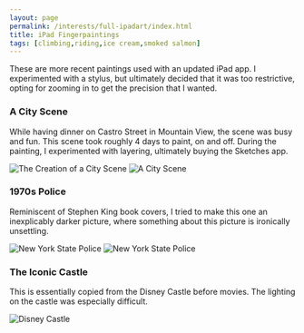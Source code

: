 ```yaml
---
layout: page
permalink: /interests/full-ipadart/index.html
title: iPad Fingerpaintings
tags: [climbing,riding,ice cream,smoked salmon]
---
```



These are more recent paintings used with an updated iPad app. I experimented with a stylus, but ultimately decided that it was too restrictive, opting for zooming in to get the precision that I wanted.

### A City Scene

While having dinner on Castro Street in Mountain View, the scene was busy and fun. This scene took roughly 4 days to paint, on and off. During the painting, I experimented with layering, ultimately buying the Sketches app.

![The Creation of a City Scene](full-city.gif)
![A City Scene](full-city5.png)

### 1970s Police

Reminiscent of Stephen King book covers, I tried to make this one an inexplicably darker picture, where something about this picture is ironically unsettling.

![New York State Police](full-pcar.gif)
![New York State Police](full-pcar1.png)

### The Iconic Castle

This is essentially copied from the Disney Castle before movies. The lighting on the castle was especially difficult. 

![Disney Castle](full-disney.png)
